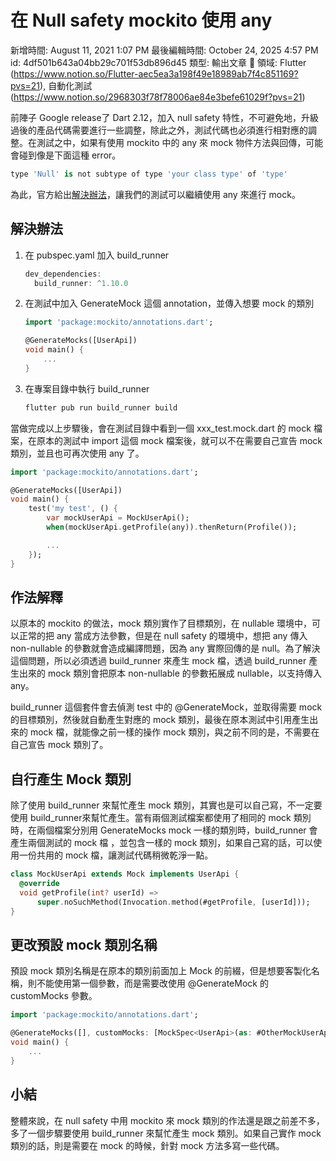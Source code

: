 # 在 Null safety mockito 使用 any

新增時間: August 11, 2021 1:07 PM
最後編輯時間: October 24, 2025 4:57 PM
id: 4df501b643a04bb29c701f53db896d45
類型: 輸出文章
🧩 領域: Flutter (https://www.notion.so/Flutter-aec5ea3a198f49e18989ab7f4c851169?pvs=21), 自動化測試 (https://www.notion.so/2968303f78f78006ae84e3befe61029f?pvs=21)

前陣子 Google release了 Dart 2.12，加入 null safety 特性，不可避免地，升級過後的產品代碼需要進行一些調整，除此之外，測試代碼也必須進行相對應的調整。在測試之中，如果有使用 mockito 中的 any 來 mock 物件方法與回傳，可能會碰到像是下面這種 error。

```dart
type 'Null' is not subtype of type 'your class type' of 'type'
```

為此，官方給出[解決辦法](https://github.com/dart-lang/mockito/blob/master/NULL_SAFETY_README.md#problems-with-typical-mocking-and-stubbing)，讓我們的測試可以繼續使用 any 來進行 mock。

## 解決辦法

1. 在 pubspec.yaml 加入 build_runner
    
    ```dart
    dev_dependencies:
      build_runner: ^1.10.0
    ```
    
2. 在測試中加入 GenerateMock 這個 annotation，並傳入想要 mock 的類別
    
    ```dart
    import 'package:mockito/annotations.dart';
    
    @GenerateMocks([UserApi])
    void main() {
    	...
    }
    ```
    
3. 在專案目錄中執行 build_runner
    
    ```dart
    flutter pub run build_runner build
    ```
    

當做完成以上步驟後，會在測試目錄中看到一個 xxx_test.mock.dart 的 mock 檔案，在原本的測試中 import 這個 mock 檔案後，就可以不在需要自己宣告 mock 類別，並且也可再次使用 any 了。

```dart
import 'package:mockito/annotations.dart';

@GenerateMocks([UserApi])
void main() {
	test('my test', () {
		var mockUserApi = MockUserApi();
		when(mockUserApi.getProfile(any)).thenReturn(Profile());

		...
	});
}
```

## 作法解釋

以原本的 mockito 的做法，mock 類別實作了目標類別，在 nullable 環境中，可以正常的把 any 當成方法參數，但是在 null safety 的環境中，想把 any 傳入 non-nullable 的參數就會造成編譯問題，因為 any 實際回傳的是 null。為了解決這個問題，所以必須透過 build_runner 來產生 mock 檔，透過 build_runner 產生出來的 mock 類別會把原本 non-nullable 的參數拓展成 nullable，以支持傳入 any。

build_runner 這個套件會去偵測 test 中的 @GenerateMock，並取得需要 mock 的目標類別，然後就自動產生對應的 mock 類別，最後在原本測試中引用產生出來的 mock 檔，就能像之前一樣的操作 mock 類別，與之前不同的是，不需要在自己宣告 mock 類別了。

## 自行產生 Mock 類別

除了使用 build_runner 來幫忙產生 mock 類別，其實也是可以自己寫，不一定要使用 build_runner來幫忙產生。當有兩個測試檔案都使用了相同的 mock 類別時，在兩個檔案分別用 GenerateMocks mock 一樣的類別時，build_runner 會產生兩個測試的 mock 檔 ，並包含一樣的 mock 類別，如果自己寫的話，可以使用一份共用的 mock 檔，讓測試代碼稍微乾淨一點。

```dart
class MockUserApi extends Mock implements UserApi {
  @override
  void getProfile(int? userId) =>
      super.noSuchMethod(Invocation.method(#getProfile, [userId]));
}
```

## 更改預設 mock 類別名稱

預設 mock 類別名稱是在原本的類別前面加上 Mock 的前綴，但是想要客製化名稱，則不能使用第一個參數，而是需要改使用 @GenerateMock 的 customMocks 參數。

```dart
import 'package:mockito/annotations.dart';

@GenerateMocks([], customMocks: [MockSpec<UserApi>(as: #OtherMockUserApi)])
void main() {
	...
}
```

## 小結

整體來說，在 null safety 中用 mockito 來 mock 類別的作法還是跟之前差不多，多了一個步驟要使用 build_runner 來幫忙產生 mock 類別。如果自己實作 mock 類別的話，則是需要在 mock 的時候，針對 mock 方法多寫一些代碼。